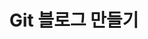 ---
layout: post
title: Git 블로그 만들기
comments: true
categories: [GIt]
tag: [Git, GitBlog, Jekyll, CSS, Html]
---